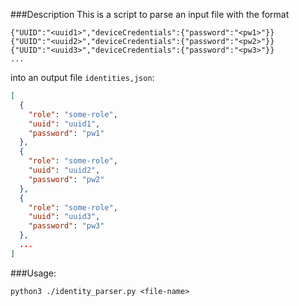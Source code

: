###Description
This is a script to parse an input file with the format
```
{"UUID":"<uuid1>","deviceCredentials":{"password":"<pw1>"}}
{"UUID":"<uuid2>","deviceCredentials":{"password":"<pw2>"}}
{"UUID":"<uuid3>","deviceCredentials":{"password":"<pw3>"}}
...
```
into an output file `identities,json`:
```json
[
  {
    "role": "some-role",
    "uuid": "uuid1",
    "password": "pw1"
  },
  {
    "role": "some-role",
    "uuid": "uuid2",
    "password": "pw2"
  },
  {
    "role": "some-role",
    "uuid": "uuid3",
    "password": "pw3"
  },
  ...
]
```

###Usage:
```
python3 ./identity_parser.py <file-name>
```